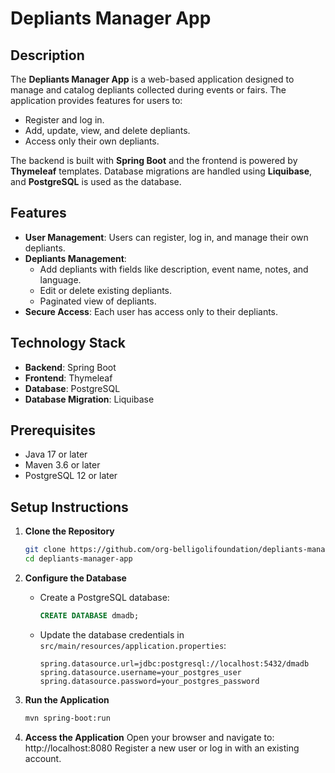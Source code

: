 # Depliants Manager App

## Description

The **Depliants Manager App** is a web-based application designed to manage and catalog depliants collected during
events or fairs. The application provides features for users to:

- Register and log in.
- Add, update, view, and delete depliants.
- Access only their own depliants.

The backend is built with **Spring Boot** and the frontend is powered by **Thymeleaf** templates. Database migrations
are handled using **Liquibase**, and **PostgreSQL** is used as the database.

## Features

- **User Management**: Users can register, log in, and manage their own depliants.
- **Depliants Management**:
    - Add depliants with fields like description, event name, notes, and language.
    - Edit or delete existing depliants.
    - Paginated view of depliants.
- **Secure Access**: Each user has access only to their depliants.

## Technology Stack

- **Backend**: Spring Boot
- **Frontend**: Thymeleaf
- **Database**: PostgreSQL
- **Database Migration**: Liquibase

## Prerequisites

- Java 17 or later
- Maven 3.6 or later
- PostgreSQL 12 or later

## Setup Instructions

1. **Clone the Repository**
   ```bash
   git clone https://github.com/org-belligolifoundation/depliants-manager-app.git
   cd depliants-manager-app
   ```

2. **Configure the Database**

    - Create a PostgreSQL database:
      ```sql
      CREATE DATABASE dmadb;
      ```

    - Update the database credentials in ```src/main/resources/application.properties```:
       ```properties
       spring.datasource.url=jdbc:postgresql://localhost:5432/dmadb
       spring.datasource.username=your_postgres_user
       spring.datasource.password=your_postgres_password
       ```

3. **Run the Application**
   ```bash
   mvn spring-boot:run
   ```
4. **Access the Application**
   Open your browser and navigate to: http://localhost:8080
   Register a new user or log in with an existing account.